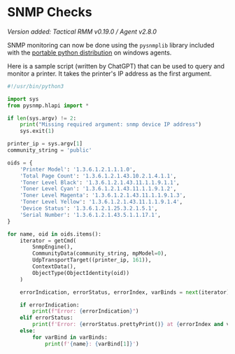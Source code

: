 # SNMP Checks

*Version added: Tactical RMM v0.19.0 / Agent v2.8.0*

SNMP monitoring can now be done using the `pysnmplib` library included with the [portable python distribution](./scripting.md#python-on-windows) on windows agents.

Here is a sample script (written by ChatGPT) that can be used to query and monitor a printer. It takes the printer's IP address as the first argument.

```python
#!/usr/bin/python3

import sys
from pysnmp.hlapi import *

if len(sys.argv) != 2:
    print("Missing required argument: snmp device IP address")
    sys.exit(1)

printer_ip = sys.argv[1]
community_string = 'public'

oids = {
    'Printer Model': '1.3.6.1.2.1.1.1.0',
    'Total Page Count': '1.3.6.1.2.1.43.10.2.1.4.1.1',
    'Toner Level Black': '1.3.6.1.2.1.43.11.1.1.9.1.1',
    'Toner Level Cyan': '1.3.6.1.2.1.43.11.1.1.9.1.2',
    'Toner Level Magenta': '1.3.6.1.2.1.43.11.1.1.9.1.3',
    'Toner Level Yellow': '1.3.6.1.2.1.43.11.1.1.9.1.4',
    'Device Status': '1.3.6.1.2.1.25.3.2.1.5.1',
    'Serial Number': '1.3.6.1.2.1.43.5.1.1.17.1',
}

for name, oid in oids.items():
    iterator = getCmd(
        SnmpEngine(),
        CommunityData(community_string, mpModel=0),
        UdpTransportTarget((printer_ip, 161)),
        ContextData(),
        ObjectType(ObjectIdentity(oid))
    )

    errorIndication, errorStatus, errorIndex, varBinds = next(iterator)

    if errorIndication:
        print(f"Error: {errorIndication}")
    elif errorStatus:
        print(f'Error: {errorStatus.prettyPrint()} at {errorIndex and varBinds[int(errorIndex) - 1] or "?"}')
    else:
        for varBind in varBinds:
            print(f'{name}: {varBind[1]}')
```